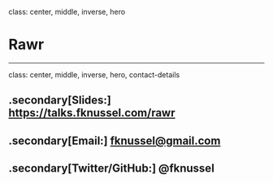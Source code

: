 class: center, middle, inverse, hero

# Rawr

---

class: center, middle, inverse, hero, contact-details

## .secondary[Slides:] https://talks.fknussel.com/rawr

## .secondary[Email:] fknussel@gmail.com

## .secondary[Twitter/GitHub:] @fknussel
